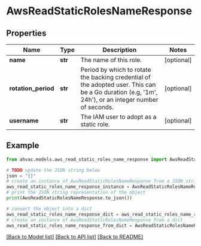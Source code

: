 # AwsReadStaticRolesNameResponse


## Properties

Name | Type | Description | Notes
------------ | ------------- | ------------- | -------------
**name** | **str** | The name of this role. | [optional] 
**rotation_period** | **str** | Period by which to rotate the backing credential of the adopted user. This can be a Go duration (e.g, &#39;1m&#39;, 24h&#39;), or an integer number of seconds. | [optional] 
**username** | **str** | The IAM user to adopt as a static role. | [optional] 

## Example

```python
from ahvac.models.aws_read_static_roles_name_response import AwsReadStaticRolesNameResponse

# TODO update the JSON string below
json = "{}"
# create an instance of AwsReadStaticRolesNameResponse from a JSON string
aws_read_static_roles_name_response_instance = AwsReadStaticRolesNameResponse.from_json(json)
# print the JSON string representation of the object
print(AwsReadStaticRolesNameResponse.to_json())

# convert the object into a dict
aws_read_static_roles_name_response_dict = aws_read_static_roles_name_response_instance.to_dict()
# create an instance of AwsReadStaticRolesNameResponse from a dict
aws_read_static_roles_name_response_from_dict = AwsReadStaticRolesNameResponse.from_dict(aws_read_static_roles_name_response_dict)
```
[[Back to Model list]](../README.md#documentation-for-models) [[Back to API list]](../README.md#documentation-for-api-endpoints) [[Back to README]](../README.md)


